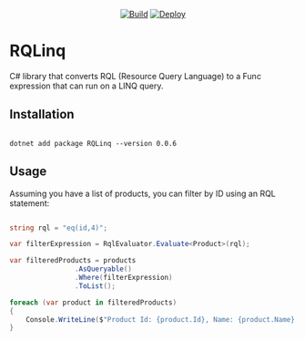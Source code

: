<div align="center">

[![Build](https://github.com/developerharon/RQLinq/actions/workflows/build.yml/badge.svg)](https://github.com/developerharon/RQLinq/actions/workflows/build.yml)
[![Deploy](https://github.com/developerharon/RQLinq/actions/workflows/deploy.yml/badge.svg)](https://github.com/developerharon/RQLinq/actions/workflows/deploy.yml) 

</div>

# RQLinq

C# library that converts RQL (Resource Query Language) to a Func expression that can run on a LINQ query.

## Installation

```

dotnet add package RQLinq --version 0.0.6

```

## Usage

Assuming you have a list of products, you can filter by ID using an RQL statement:

```csharp

string rql = "eq(id,4)";

var filterExpression = RqlEvaluator.Evaluate<Product>(rql);

var filteredProducts = products
                .AsQueryable()
                .Where(filterExpression)
                .ToList();

foreach (var product in filteredProducts)
{
    Console.WriteLine($"Product Id: {product.Id}, Name: {product.Name}, Price: {product.Price}");
}

```
